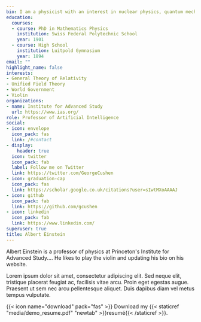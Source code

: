 ```yaml
---
bio: I am a physicist with an interest in nuclear physics, quantum mechanics and world government. 
education:
  courses:
  - course: PhD in Mathematics Physics
    institution: Swiss Federal Polytechnic School
    year: 1901
  - course: High School
    institution: Luitpold Gymnasium
    year: 1894
email: ""
highlight_name: false
interests:
- General Theory of Relativity
- Unified Field Theory
- World Government
- Violin 
organizations:
- name: Institute for Advanced Study
  url: https://www.ias.org/
role: Professor of Artificial Intelligence
social:
- icon: envelope
  icon_pack: fas
  link: /#contact
- display:
    header: true
  icon: twitter
  icon_pack: fab
  label: Follow me on Twitter
  link: https://twitter.com/GeorgeCushen
- icon: graduation-cap
  icon_pack: fas
  link: https://scholar.google.co.uk/citations?user=sIwtMXoAAAAJ
- icon: github
  icon_pack: fab
  link: https://github.com/gcushen
- icon: linkedin
  icon_pack: fab
  link: https://www.linkedin.com/
superuser: true
title: Albert Einstein
---
```


Albert Einstein is a professor of physics at Princeton's Institute for Advanced Study.... He likes to play the violin and updating his bio on his website. 

Lorem ipsum dolor sit amet, consectetur adipiscing elit. Sed neque elit, tristique placerat feugiat ac, facilisis vitae arcu. Proin eget egestas augue. Praesent ut sem nec arcu pellentesque aliquet. Duis dapibus diam vel metus tempus vulputate.

{{< icon name="download" pack="fas" >}} Download my {{< staticref "media/demo_resume.pdf" "newtab" >}}resumé{{< /staticref >}}.
